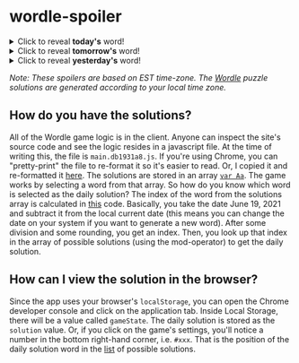 # wordle-spoiler

<details>
  <summary>Click to reveal <b>today's</b> word!</summary>
  <br>
  <b> proxy </b>
</details>

<details>
  <summary>Click to reveal <b>tomorrow's</b> word!</summary>
  <br>
  <b> point </b>
</details>

<details>
  <summary>Click to reveal <b>yesterday's</b> word!</summary>
  <br>
  <b> shire </b>
</details>

<i>Note: These spoilers are based on EST time-zone. The [Wordle](https://www.powerlanguage.co.uk/wordle/) puzzle solutions are generated according to your local time zone.</i>

## How do you have the solutions?
All of the Wordle game logic is in the client. Anyone can inspect the site's source code and see the logic resides in a javascript file. At the time of writing this, the file is `main.db1931a8.js`. If you're using Chrome, you can "pretty-print" the file to re-format it so it's easier to read. Or, I copied it and re-formatted it [here](https://gist.github.com/audreee/69660547c6d1259adefeaa1129b74e28#file-wordle-js). The solutions are stored in an array [`var Aa`](https://gist.github.com/audreee/69660547c6d1259adefeaa1129b74e28#file-wordle-js-L942). The game works by selecting a word from that array. So how do you know which word is selected as the daily solution? The index of the word from the solutions array is calculated in [this](https://gist.github.com/audreee/69660547c6d1259adefeaa1129b74e28#file-wordle-js-L968-L981) code. Basically, you take the date June 19, 2021 and subtract it from the local current date (this means you can change the date on your system if you want to generate a new word). After some division and some rounding, you get an index. Then, you look up that index in the array of possible solutions (using the mod-operator) to get the daily solution. 

## How can I view the solution in the browser?
Since the app uses your browser's `localStorage`, you can open the Chrome developer console and click on the application tab. Inside Local Storage, there will be a value called `gameState`. The daily solution is stored as the `solution` value. Or, if you click on the game's settings, you'll notice a number in the bottom right-hand corner, i.e. `#xxx`. That is the position of the daily solution word in the [list](https://gist.github.com/audreee/69660547c6d1259adefeaa1129b74e28#file-wordle-js-L942) of possible solutions.  